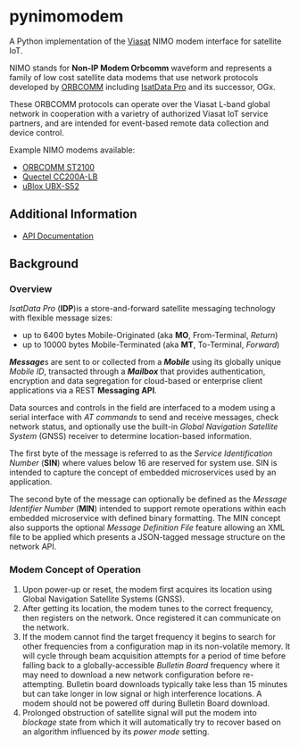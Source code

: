 # pynimomodem

A Python implementation of the [Viasat](www.viasat.com)
NIMO modem interface for satellite IoT.

NIMO stands for **Non-IP Modem Orbcomm** waveform
and represents a family of low cost satellite data modems that use network
protocols developed by [ORBCOMM](www.orbcomm.com)
including [IsatData Pro](https://www.inmarsat.com/en/solutions-services/enterprise/services/isatdata-pro.html) and its successor, OGx.

These ORBCOMM protocols can operate over the Viasat L-band global network in
cooperation with a varietry of authorized Viasat IoT service partners, and
are intended for event-based remote data collection and device control.

Example NIMO modems available:
* [ORBCOMM ST2100](https://www.orbcomm.com/en/partners/iot-hardware/st-2100)
* [Quectel CC200A-LB](https://www.quectel.com/product/cc200a-lb-satellite-communication-module)
* [uBlox UBX-S52](https://content.u-blox.com/sites/default/files/documents/UBX-R52-S52_ProductSummary_UBX-19026227.pdf)

## Additional Information

* [API Documentation](https://inmarsat-enterprise.github.io/pynimomodem/)

## Background

### Overview

*IsatData Pro* (**IDP**)is a store-and-forward satellite messaging technology
with flexible message sizes:

* up to 6400 bytes Mobile-Originated (aka **MO**, From-Terminal, *Return*)
* up to 10000 bytes Mobile-Terminated (aka **MT**, To-Terminal, *Forward*)

***Message***s are sent to or collected from a ***Mobile*** using its globally
unique *Mobile ID*,
transacted through a ***Mailbox*** that provides authentication, encryption and
data segregation for cloud-based or enterprise client applications via a
REST **Messaging API**.

Data sources and controls in the field are interfaced to a modem using a serial
interface with *AT commands* to send and receive messages, check network status,
and optionally use the built-in *Global Navigation Satellite System* (GNSS)
receiver to determine location-based information.

The first byte of the message is referred to as the
*Service Identification Number* (**SIN**) where values below 16 are reserved
for system use.  SIN is intended to capture the concept of embedded
microservices used by an application.

The second byte of the message can optionally be defined as the
*Message Identifier Number* (**MIN**) intended to support remote operations 
within each embedded microservice with defined binary formatting.
The MIN concept also supports the optional *Message Definition File* feature
allowing an XML file to be applied which presents a JSON-tagged message
structure on the network API.

### Modem Concept of Operation

1. Upon power-up or reset, the modem first acquires its location using 
Global Navigation Satellite Systems (GNSS).
1. After getting its location, the modem tunes to the correct frequency, then
registers on the network.  Once registered it can communicate on the
network.
1. If the modem cannot find the target frequency it begins to search for other
frequencies from a configuration map in its non-volatile memory. It will cycle
through beam acquisition attempts for a period of time before falling back to
a globally-accessible *Bulletin Board* frequency where it may need to download
a new network configuration before re-attempting. Bulletin board downloads
typically take less than 15 minutes but can take longer in low signal or high
interference locations. A modem should not be powered off during Bulletin
Board download.
1. Prolonged obstruction of satellite signal will put the modem into *blockage*
state from which it will automatically try to recover based on an algorithm
influenced by its *power mode* setting.